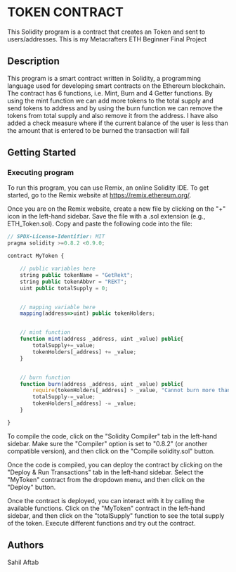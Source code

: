 # TOKEN CONTRACT

This Solidity program is a contract that creates an Token and sent to users/addresses. This is my Metacrafters ETH Beginner Final Project
## Description

This program is a smart contract written in Solidity, a programming language used for developing smart contracts on the Ethereum blockchain. The contract has 6 functions, i.e. Mint, Burn and 4 Getter functions. By using the mint function we can add more tokens to the total supply and send tokens to address and by using the burn function we can remove the tokens from total supply and also remove it from the address. I have also added a check measure where if the current balance of the user is less than the amount that is entered to be burned the transaction will fail

## Getting Started

### Executing program

To run this program, you can use Remix, an online Solidity IDE. To get started, go to the Remix website at https://remix.ethereum.org/.

Once you are on the Remix website, create a new file by clicking on the "+" icon in the left-hand sidebar. Save the file with a .sol extension (e.g., ETH_Token.sol). Copy and paste the following code into the file:

```javascript
// SPDX-License-Identifier: MIT
pragma solidity >=0.8.2 <0.9.0;

contract MyToken {

    // public variables here
    string public tokenName = "GetRekt";
    string public tokenAbbvr = "REKT";
    uint public totalSupply = 0;


    // mapping variable here
    mapping(address=>uint) public tokenHolders;


    // mint function
    function mint(address _address, uint _value) public{
        totalSupply+=_value;
        tokenHolders[_address] += _value;
    }


    // burn function
    function burn(address _address, uint _value) public{
        require(tokenHolders[_address] > _value, "Cannot burn more than balance tokens");
        totalSupply-=_value;
        tokenHolders[_address] -= _value;
    }

}

```

To compile the code, click on the "Solidity Compiler" tab in the left-hand sidebar. Make sure the "Compiler" option is set to "0.8.2" (or another compatible version), and then click on the "Compile solidity.sol" button.

Once the code is compiled, you can deploy the contract by clicking on the "Deploy & Run Transactions" tab in the left-hand sidebar. Select the "MyToken" contract from the dropdown menu, and then click on the "Deploy" button.

Once the contract is deployed, you can interact with it by calling the available functions. Click on the "MyToken" contract in the left-hand sidebar, and then click on the "totalSupply" function to see the total supply of the token. Execute different functions and try out the contract.

## Authors

Sahil Aftab
